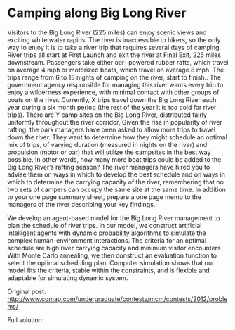 Camping along Big Long River
============================
Visitors to the Big Long River (225 miles) can enjoy scenic views and exciting white water rapids. The river is inaccessible to hikers, so the only way to enjoy it is to take a river trip that requires several days of camping. River trips all start at First Launch and exit the river at Final Exit, 225 miles downstream. Passengers take either oar- powered rubber rafts, which travel on average 4 mph or motorized boats, which travel on average 8 mph. The trips range from 6 to 18 nights of camping on the river, start to finish.. The government agency responsible for managing this river wants every trip to enjoy a wilderness experience, with minimal contact with other groups of boats on the river. Currently, X trips travel down the Big Long River each year during a six month period (the rest of the year it is too cold for river trips). There are Y camp sites on the Big Long River, distributed fairly uniformly throughout the river corridor. Given the rise in popularity of river rafting, the park managers have been asked to allow more trips to travel down the river. They want to determine how they might schedule an optimal mix of trips, of varying duration (measured in nights on the river) and propulsion (motor or oar) that will utilize the campsites in the best way possible. In other words, how many more boat trips could be added to the Big Long River’s rafting season? The river managers have hired you to advise them on ways in which to develop the best schedule and on ways in which to determine the carrying capacity of the river, remembering that no two sets of campers can occupy the same site at the same time. In addition to your one page summary sheet, prepare a one page memo to the managers of the river describing your key findings.

We develop an agent-based model for the Big Long River management to plan the schedule of river trips. In our model, we construct artificial intelligent agents with dynamic probability algorithms to simulate the complex human-environment interactions. The criteria for an optimal schedule are high river carrying capacity and minimum visitor encounters. With Monte Carlo annealing, we then construct an evaluation function to select the optimal scheduling plan. Computer simulation shows that our model fits the criteria, stable within the constraints, and is flexible and adaptable for simulating dynamic system. 

Original post: http://www.comap.com/undergraduate/contests/mcm/contests/2012/problems/

Full solution: 
